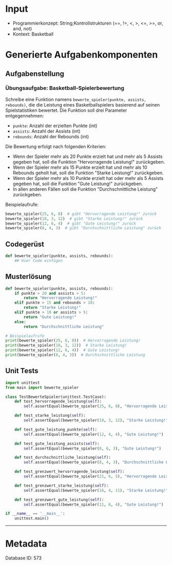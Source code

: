 # Input
- Programmierkonzept: String;Kontrollstrukturen (==, !=, <, >, <=, >=, or, and, not)
- Kontext: Basketball

# Generierte Aufgabenkomponenten
## Aufgabenstellung
### Übungsaufgabe: Basketball-Spielerbewertung

Schreibe eine Funktion namens `bewerte_spieler(punkte, assists, rebounds)`, die die Leistung eines Basketballspielers basierend auf seinen Spielstatistiken bewertet. Die Funktion soll drei Parameter entgegennehmen:

- `punkte`: Anzahl der erzielten Punkte (int)
- `assists`: Anzahl der Assists (int)
- `rebounds`: Anzahl der Rebounds (int)

Die Bewertung erfolgt nach folgenden Kriterien:

- Wenn der Spieler mehr als 20 Punkte erzielt hat und mehr als 5 Assists gegeben hat, soll die Funktion "Hervorragende Leistung!" zurückgeben.
- Wenn der Spieler mehr als 15 Punkte erzielt hat und mehr als 10 Rebounds geholt hat, soll die Funktion "Starke Leistung!" zurückgeben.
- Wenn der Spieler mehr als 10 Punkte erzielt hat oder mehr als 5 Assists gegeben hat, soll die Funktion "Gute Leistung!" zurückgeben.
- In allen anderen Fällen soll die Funktion "Durchschnittliche Leistung" zurückgeben.

Beispielaufrufe:

```python
bewerte_spieler(25, 6, 8)  # gibt "Hervorragende Leistung!" zurück
bewerte_spieler(18, 3, 12)  # gibt "Starke Leistung!" zurück
bewerte_spieler(12, 6, 4)  # gibt "Gute Leistung!" zurück
bewerte_spieler(8, 4, 3)  # gibt "Durchschnittliche Leistung" zurück
```

## Codegerüst
```python
def bewerte_spieler(punkte, assists, rebounds):
    ## Hier Code einfügen
```

## Musterlösung
```python
def bewerte_spieler(punkte, assists, rebounds):
    if punkte > 20 and assists > 5:
        return "Hervorragende Leistung!"
    elif punkte > 15 and rebounds > 10:
        return "Starke Leistung!"
    elif punkte > 10 or assists > 5:
        return "Gute Leistung!"
    else:
        return "Durchschnittliche Leistung"

# Beispielaufrufe
print(bewerte_spieler(25, 6, 8))  # Hervorragende Leistung!
print(bewerte_spieler(18, 3, 12))  # Starke Leistung!
print(bewerte_spieler(12, 6, 4))  # Gute Leistung!
print(bewerte_spieler(8, 4, 3))  # Durchschnittliche Leistung
```

## Unit Tests
```python
import unittest
from main import bewerte_spieler

class TestBewerteSpieler(unittest.TestCase):
    def test_hervorragende_leistung(self):
        self.assertEqual(bewerte_spieler(25, 6, 8), "Hervorragende Leistung!")

    def test_starke_leistung(self):
        self.assertEqual(bewerte_spieler(18, 3, 12), "Starke Leistung!")

    def test_gute_leistung_punkte(self):
        self.assertEqual(bewerte_spieler(12, 4, 4), "Gute Leistung!")

    def test_gute_leistung_assists(self):
        self.assertEqual(bewerte_spieler(8, 6, 3), "Gute Leistung!")

    def test_durchschnittliche_leistung(self):
        self.assertEqual(bewerte_spieler(8, 4, 3), "Durchschnittliche Leistung")

    def test_grenzwert_hervorragende_leistung(self):
        self.assertEqual(bewerte_spieler(21, 6, 5), "Hervorragende Leistung!")

    def test_grenzwert_starke_leistung(self):
        self.assertEqual(bewerte_spieler(16, 4, 11), "Starke Leistung!")

    def test_grenzwert_gute_leistung(self):
        self.assertEqual(bewerte_spieler(11, 6, 4), "Gute Leistung!")

if __name__ == '__main__':
    unittest.main()
```
___
# Metadata
Database ID: 573
